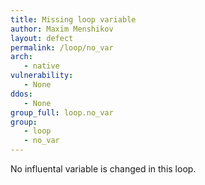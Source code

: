 ```yaml
---
title: Missing loop variable
author: Maxim Menshikov
layout: defect
permalink: /loop/no_var
arch:
   - native
vulnerability:
   - None
ddos:
   - None
group_full: loop.no_var
group:
   - loop
   - no_var
---
```


No influental variable is changed in this loop.
